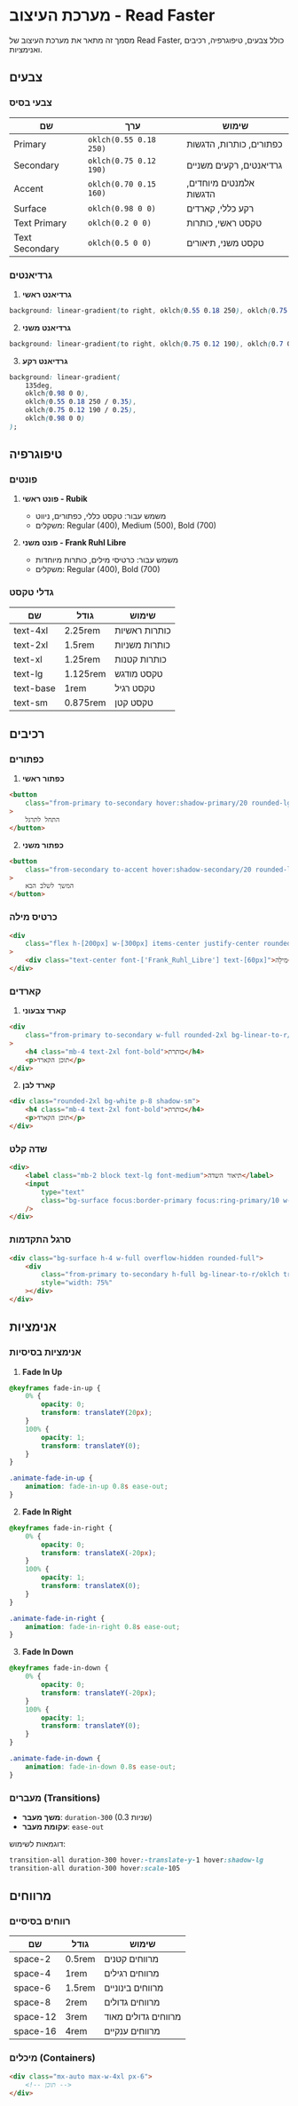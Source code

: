 # מערכת העיצוב - Read Faster

מסמך זה מתאר את מערכת העיצוב של Read Faster, כולל צבעים, טיפוגרפיה, רכיבים ואנימציות.

## צבעים

### צבעי בסיס

| שם             | ערך                    | שימוש                   |
| -------------- | ---------------------- | ----------------------- |
| Primary        | `oklch(0.55 0.18 250)` | כפתורים, כותרות, הדגשות |
| Secondary      | `oklch(0.75 0.12 190)` | גרדיאנטים, רקעים משניים |
| Accent         | `oklch(0.70 0.15 160)` | אלמנטים מיוחדים, הדגשות |
| Surface        | `oklch(0.98 0 0)`      | רקע כללי, קארדים        |
| Text Primary   | `oklch(0.2 0 0)`       | טקסט ראשי, כותרות       |
| Text Secondary | `oklch(0.5 0 0)`       | טקסט משני, תיאורים      |

### גרדיאנטים

1. **גרדיאנט ראשי**

```css
background: linear-gradient(to right, oklch(0.55 0.18 250), oklch(0.75 0.12 190));
```

2. **גרדיאנט משני**

```css
background: linear-gradient(to right, oklch(0.75 0.12 190), oklch(0.7 0.15 160));
```

3. **גרדיאנט רקע**

```css
background: linear-gradient(
	135deg,
	oklch(0.98 0 0),
	oklch(0.55 0.18 250 / 0.35),
	oklch(0.75 0.12 190 / 0.25),
	oklch(0.98 0 0)
);
```

## טיפוגרפיה

### פונטים

1. **פונט ראשי - Rubik**

   - משמש עבור: טקסט כללי, כפתורים, ניווט
   - משקלים: Regular (400), Medium (500), Bold (700)

2. **פונט משני - Frank Ruhl Libre**
   - משמש עבור: כרטיסי מילים, כותרות מיוחדות
   - משקלים: Regular (400), Bold (700)

### גדלי טקסט

| שם        | גודל     | שימוש         |
| --------- | -------- | ------------- |
| text-4xl  | 2.25rem  | כותרות ראשיות |
| text-2xl  | 1.5rem   | כותרות משניות |
| text-xl   | 1.25rem  | כותרות קטנות  |
| text-lg   | 1.125rem | טקסט מודגש    |
| text-base | 1rem     | טקסט רגיל     |
| text-sm   | 0.875rem | טקסט קטן      |

## רכיבים

### כפתורים

1. **כפתור ראשי**

```html
<button
	class="from-primary to-secondary hover:shadow-primary/20 rounded-lg bg-linear-to-r/oklch px-6 py-3 text-base text-white transition-all duration-300 hover:-translate-y-0.5 hover:shadow-lg"
>
	התחל לתרגל
</button>
```

2. **כפתור משני**

```html
<button
	class="from-secondary to-accent hover:shadow-secondary/20 rounded-lg bg-linear-to-r/oklch px-6 py-3 text-base text-white transition-all duration-300 hover:-translate-y-0.5 hover:shadow-lg"
>
	המשך לשלב הבא
</button>
```

### כרטיס מילה

```html
<div
	class="flex h-[200px] w-[300px] items-center justify-center rounded-2xl border-2 shadow-lg transition-all duration-300 hover:-translate-y-1 hover:shadow-xl"
>
	<div class="text-center font-['Frank_Ruhl_Libre'] text-[60px]">מִילָה</div>
</div>
```

### קארדים

1. **קארד צבעוני**

```html
<div
	class="from-primary to-secondary w-full rounded-2xl bg-linear-to-r/oklch p-8 text-white shadow-lg transition-all duration-300 hover:-translate-y-1 hover:shadow-xl"
>
	<h4 class="mb-4 text-2xl font-bold">כותרת</h4>
	<p>תוכן הקארד</p>
</div>
```

2. **קארד לבן**

```html
<div class="rounded-2xl bg-white p-8 shadow-sm">
	<h4 class="mb-4 text-2xl font-bold">כותרת</h4>
	<p>תוכן הקארד</p>
</div>
```

### שדה קלט

```html
<div>
	<label class="mb-2 block text-lg font-medium">תיאור השדה</label>
	<input
		type="text"
		class="bg-surface focus:border-primary focus:ring-primary/10 w-full rounded-lg border-2 border-transparent p-4 text-center transition-all duration-300 focus:ring-4 focus:outline-none"
	/>
</div>
```

### סרגל התקדמות

```html
<div class="bg-surface h-4 w-full overflow-hidden rounded-full">
	<div
		class="from-primary to-secondary h-full bg-linear-to-r/oklch transition-all duration-300 ease-out"
		style="width: 75%"
	></div>
</div>
```

## אנימציות

### אנימציות בסיסיות

1. **Fade In Up**

```css
@keyframes fade-in-up {
	0% {
		opacity: 0;
		transform: translateY(20px);
	}
	100% {
		opacity: 1;
		transform: translateY(0);
	}
}

.animate-fade-in-up {
	animation: fade-in-up 0.8s ease-out;
}
```

2. **Fade In Right**

```css
@keyframes fade-in-right {
	0% {
		opacity: 0;
		transform: translateX(-20px);
	}
	100% {
		opacity: 1;
		transform: translateX(0);
	}
}

.animate-fade-in-right {
	animation: fade-in-right 0.8s ease-out;
}
```

3. **Fade In Down**

```css
@keyframes fade-in-down {
	0% {
		opacity: 0;
		transform: translateY(-20px);
	}
	100% {
		opacity: 1;
		transform: translateY(0);
	}
}

.animate-fade-in-down {
	animation: fade-in-down 0.8s ease-out;
}
```

### מעברים (Transitions)

- **משך מעבר**: `duration-300` (0.3 שניות)
- **עקומת מעבר**: `ease-out`

דוגמאות לשימוש:

```css
transition-all duration-300 hover:-translate-y-1 hover:shadow-lg
transition-all duration-300 hover:scale-105
```

## מרווחים

### רווחים בסיסיים

| שם       | גודל   | שימוש               |
| -------- | ------ | ------------------- |
| space-2  | 0.5rem | מרווחים קטנים       |
| space-4  | 1rem   | מרווחים רגילים      |
| space-6  | 1.5rem | מרווחים בינוניים    |
| space-8  | 2rem   | מרווחים גדולים      |
| space-12 | 3rem   | מרווחים גדולים מאוד |
| space-16 | 4rem   | מרווחים ענקיים      |

### מיכלים (Containers)

```html
<div class="mx-auto max-w-4xl px-6">
	<!-- תוכן -->
</div>
```
